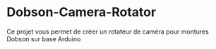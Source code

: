 # Dobson-Camera-Rotator
Ce projet vous permet de créer un rotateur de caméra pour montures Dobson sur base Arduino

